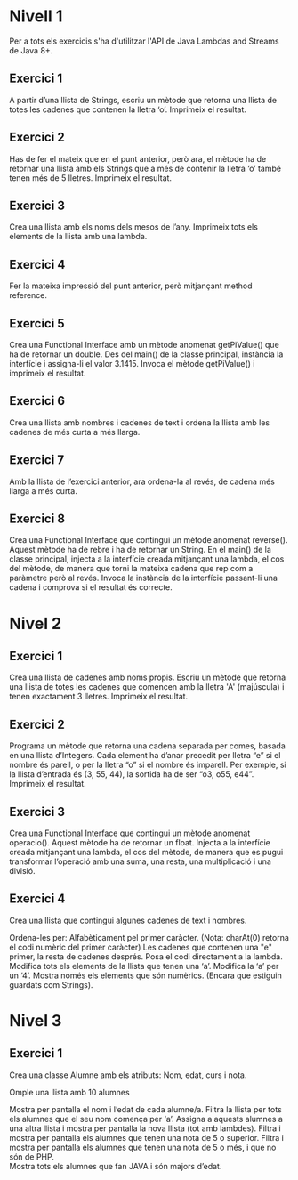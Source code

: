 # Nivell 1

Per a tots els exercicis s'ha d'utilitzar l'API de Java Lambdas and Streams de Java 8+.

## Exercici 1
  A partir d’una llista de Strings, escriu un mètode que retorna una llista de totes les cadenes que contenen la lletra ‘o’. Imprimeix el resultat.

## Exercici 2
  Has de fer el mateix que en el punt anterior, però ara, el mètode ha de retornar una llista amb els Strings que a més de contenir la lletra ‘o’ també tenen més de 5 lletres. Imprimeix el resultat.

## Exercici 3
  Crea una llista amb els noms dels mesos de l’any. Imprimeix tots els elements de la llista amb una lambda.

## Exercici 4
  Fer la mateixa impressió del punt anterior, però mitjançant method reference.

## Exercici 5
  Crea una Functional Interface amb un mètode anomenat getPiValue() que ha de retornar un double. Des del main() de la classe principal, instància la interfície i assigna-li el valor 3.1415. Invoca el mètode getPiValue() i imprimeix el resultat.

## Exercici 6
  Crea una llista amb nombres i cadenes de text i ordena la llista amb les cadenes de més curta a més llarga.

## Exercici 7
  Amb la llista de l’exercici anterior, ara ordena-la al revés, de cadena més llarga a més curta.

## Exercici 8
  Crea una Functional Interface que contingui un mètode anomenat reverse(). Aquest mètode ha de rebre i ha de retornar un String. En el main() de la classe principal, injecta a la interfície creada mitjançant una lambda, el cos del mètode, de manera que torni la mateixa cadena que rep com a paràmetre però al revés. Invoca la instància de la interfície passant-li una cadena i comprova si el resultat és correcte.
  

# Nivel 2

## Exercici 1
  Crea una llista de cadenes amb noms propis. Escriu un mètode que retorna una llista de totes les cadenes que comencen amb la lletra 'A' (majúscula) i  tenen exactament 3 lletres. Imprimeix el resultat.

## Exercici 2
  Programa un mètode que retorna una cadena separada per comes, basada en una llista d’Integers. Cada element ha d’anar precedit per lletra “e” si el nombre és parell, o per la lletra “o” si el nombre és imparell. Per exemple, si la llista d’entrada és (3, 55, 44), la sortida ha de ser “o3, o55, e44”. Imprimeix el resultat.

## Exercici 3
  Crea una Functional Interface que contingui un mètode anomenat operacio(). Aquest mètode ha de retornar un float. Injecta a la interfície creada mitjançant una lambda, el cos del mètode, de manera que es pugui transformar l’operació amb una suma, una resta, una multiplicació i una divisió.

## Exercici 4
  Crea una llista que contingui algunes cadenes de text i nombres.

Ordena-les per:
Alfabèticament pel primer caràcter. (Nota: charAt(0) retorna el codi numèric del primer  caràcter)
Les cadenes que contenen una "e" primer, la resta de cadenes després. Posa el codi directament a la lambda.  
Modifica tots els elements de la llista que tenen una ‘a’. Modifica la ‘a’ per un ‘4’.
Mostra només els elements que són numèrics. (Encara que estiguin guardats com Strings).   

# Nivel 3

## Exercici 1
  Crea una classe Alumne amb els atributs: Nom, edat, curs i nota.

Omple una llista amb 10 alumnes

Mostra per pantalla el nom i l’edat de cada alumne/a.
Filtra la llista per tots els alumnes que el seu nom comença per ‘a’. Assigna a aquests alumnes a una altra  llista i  mostra per pantalla la nova llista (tot  amb lambdes).
Filtra i mostra per pantalla els alumnes que tenen una nota de 5 o superior.
Filtra i mostra per pantalla els alumnes que tenen una nota de 5 o més, i que no són de PHP.  
Mostra tots els alumnes que fan JAVA i són majors d’edat.